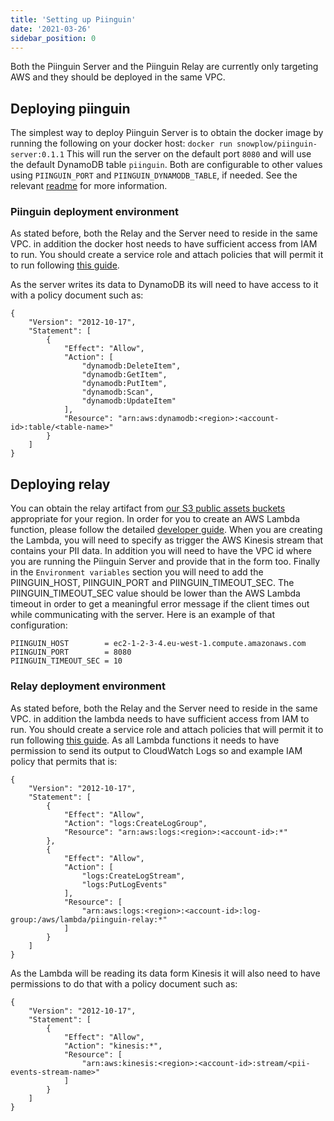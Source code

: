 ```yaml
---
title: 'Setting up Piinguin'
date: '2021-03-26'
sidebar_position: 0
---
```


Both the Piinguin Server and the Piinguin Relay are currently only targeting AWS and they should be deployed in the same VPC.

## Deploying piinguin

The simplest way to deploy Piinguin Server is to obtain the docker image by running the following on your docker host: `docker run snowplow/piinguin-server:0.1.1` This will run the server on the default port `8080` and will use the default DynamoDB table `piinguin`. Both are configurable to other values using `PIINGUIN_PORT` and `PIINGUIN_DYNAMODB_TABLE`, if needed. See the relevant [readme](https://github.com/snowplow/snowplow-docker/tree/develop/piinguin-server) for more information.

### Piinguin deployment environment

As stated before, both the Relay and the Server need to reside in the same VPC. in addition the docker host needs to have sufficient access from IAM to run. You should create a service role and attach policies that will permit it to run following [this guide](https://docs.aws.amazon.com/IAM/latest/UserGuide/id_roles_create_for-service.html).

As the server writes its data to DynamoDB its will need to have access to it with a policy document such as:

```
{
    "Version": "2012-10-17",
    "Statement": [
        {
            "Effect": "Allow",
            "Action": [
                "dynamodb:DeleteItem",
                "dynamodb:GetItem",
                "dynamodb:PutItem",
                "dynamodb:Scan",
                "dynamodb:UpdateItem"
            ],
            "Resource": "arn:aws:dynamodb:<region>:<account-id>:table/<table-name>"
        }
    ]
}
```

## Deploying relay

You can obtain the relay artifact from [our S3 public assets buckets](https://github.com/snowplow/snowplow/wiki/Hosted-assets) appropriate for your region. In order for you to create an AWS Lambda function, please follow the detailed [developer guide](https://docs.aws.amazon.com/lambda/latest/dg/welcome.html). When you are creating the Lambda, you will need to specify as trigger the AWS Kinesis stream that contains your PII data. In addition you will need to have the VPC id where you are running the Piinguin Server and provide that in the form too. Finally in the `Environment variables` section you will need to add the PIINGUIN_HOST, PIINGUIN_PORT and PIINGUIN_TIMEOUT_SEC. The PIINGUIN_TIMEOUT_SEC value should be lower than the AWS Lambda timeout in order to get a meaningful error message if the client times out while communicating with the server. Here is an example of that configuration:

```
PIINGUIN_HOST        = ec2-1-2-3-4.eu-west-1.compute.amazonaws.com
PIINGUIN_PORT        = 8080
PIINGUIN_TIMEOUT_SEC = 10
```

### Relay deployment environment

As stated before, both the Relay and the Server need to reside in the same VPC. in addition the lambda needs to have sufficient access from IAM to run. You should create a service role and attach policies that will permit it to run following [this guide](https://docs.aws.amazon.com/IAM/latest/UserGuide/id_roles_create_for-service.html). As all Lambda functions it needs to have permission to send its output to CloudWatch Logs so and example IAM policy that permits that is:

```
{
    "Version": "2012-10-17",
    "Statement": [
        {
            "Effect": "Allow",
            "Action": "logs:CreateLogGroup",
            "Resource": "arn:aws:logs:<region>:<account-id>:*"
        },
        {
            "Effect": "Allow",
            "Action": [
                "logs:CreateLogStream",
                "logs:PutLogEvents"
            ],
            "Resource": [
                "arn:aws:logs:<region>:<account-id>:log-group:/aws/lambda/piinguin-relay:*"
            ]
        }
    ]
}
```

As the Lambda will be reading its data form Kinesis it will also need to have permissions to do that with a policy document such as:

```
{
    "Version": "2012-10-17",
    "Statement": [
        {
            "Effect": "Allow",
            "Action": "kinesis:*",
            "Resource": [
                "arn:aws:kinesis:<region>:<account-id>:stream/<pii-events-stream-name>"
            ]
        }
    ]
}
```
